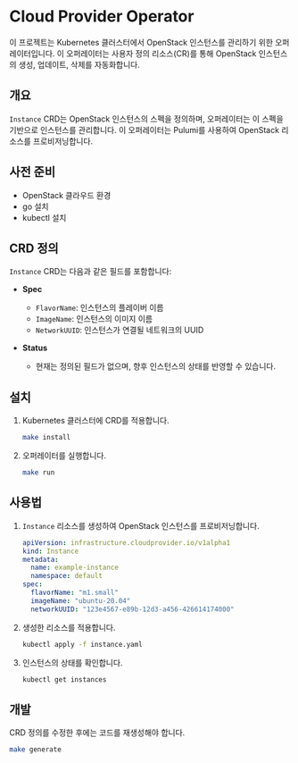 # Cloud Provider Operator

이 프로젝트는 Kubernetes 클러스터에서 OpenStack 인스턴스를 관리하기 위한 오퍼레이터입니다. 이 오퍼레이터는 사용자 정의 리소스(CR)를 통해 OpenStack 인스턴스의 생성, 업데이트, 삭제를 자동화합니다.

## 개요

`Instance` CRD는 OpenStack 인스턴스의 스펙을 정의하며, 오퍼레이터는 이 스펙을 기반으로 인스턴스를 관리합니다. 이 오퍼레이터는 Pulumi를 사용하여 OpenStack 리소스를 프로비저닝합니다.

## 사전 준비

- OpenStack 클라우드 환경
- go 설치
- kubectl 설치

## CRD 정의

`Instance` CRD는 다음과 같은 필드를 포함합니다:

- **Spec**
  - `FlavorName`: 인스턴스의 플레이버 이름
  - `ImageName`: 인스턴스의 이미지 이름
  - `NetworkUUID`: 인스턴스가 연결될 네트워크의 UUID

- **Status**
  - 현재는 정의된 필드가 없으며, 향후 인스턴스의 상태를 반영할 수 있습니다.

## 설치

1. Kubernetes 클러스터에 CRD를 적용합니다.
   ```bash
   make install
   ```

2. 오퍼레이터를 실행합니다.
   ```bash
   make run
   ```

## 사용법

1. `Instance` 리소스를 생성하여 OpenStack 인스턴스를 프로비저닝합니다.
   ```yaml
   apiVersion: infrastructure.cloudprovider.io/v1alpha1
   kind: Instance
   metadata:
     name: example-instance
     namespace: default
   spec:
     flavorName: "m1.small"
     imageName: "ubuntu-20.04"
     networkUUID: "123e4567-e89b-12d3-a456-426614174000"
   ```

2. 생성한 리소스를 적용합니다.
   ```bash
   kubectl apply -f instance.yaml
   ```

3. 인스턴스의 상태를 확인합니다.
   ```bash
   kubectl get instances
   ```

## 개발

CRD 정의를 수정한 후에는 코드를 재생성해야 합니다.
   ```bash
   make generate
   ```